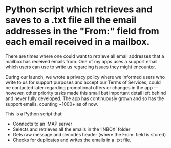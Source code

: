 # Python script which retrieves and saves to a .txt file all the email addresses in the "From:" field from each email received in a mailbox. 

There are times where one could want to retrieve all email addresses that a mailbox has received emails from. One of my apps uses a support email which users can use to write us regarding issues they might encounter.

During our launch, we wrote a privacy policy where we informed users who write to us for support purposes and accept our Terms of Services, could be contacted later regarding promotional offers or changes in the app — however, other priority tasks made this small but important detail left behind and never fully developed. The app has continuously grown and so has the support emails, counting ~1000+ as of now.

This is a Python script that:

- Connects to an IMAP server
- Selects and retrieves all the emails in the ‘INBOX’ folder
- Gets raw message and decodes header (where the From: field is stored)
- Checks for duplicates and writes the emails in a .txt file.